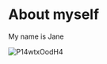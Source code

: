 # About myself

My name is Jane

![P14wtxOodH4](https://github.com/EvgeniaSerg/GitHub-Pages/assets/146114590/b7950bd7-f879-4dc1-b958-b53ad04b17c2)
